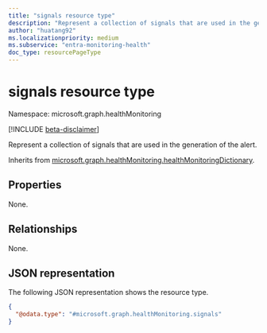 ```yaml
---
title: "signals resource type"
description: "Represent a collection of signals that are used in the generation of the alert."
author: "huatang92"
ms.localizationpriority: medium
ms.subservice: "entra-monitoring-health"
doc_type: resourcePageType
---
```


# signals resource type

Namespace: microsoft.graph.healthMonitoring

[!INCLUDE [beta-disclaimer](../../includes/beta-disclaimer.md)]

Represent a collection of signals that are used in the generation of the alert.


Inherits from [microsoft.graph.healthMonitoring.healthMonitoringDictionary](../resources/healthmonitoring-healthmonitoringdictionary.md).

## Properties

None.

## Relationships
None.

## JSON representation
The following JSON representation shows the resource type.
<!-- {
  "blockType": "resource",
  "@odata.type": "microsoft.graph.healthMonitoring.signals"
}
-->
``` json
{
  "@odata.type": "#microsoft.graph.healthMonitoring.signals"
}
```

